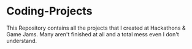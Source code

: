 # Coding-Projects
This Repository contains all the projects that I created at Hackathons &amp; Game Jams.
Many aren't finished at all and a total mess even I don't understand.
